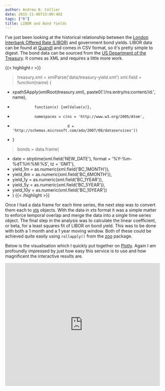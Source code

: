 ```yaml
---
author: Andrew B. Collier
date: 2015-11-06T15:00:40Z
tags: ["R"]
title: LIBOR and Bond Yields
---
```


I've just been looking at the historical relationship between the [London Interbank Offered Rate (LIBOR)](https://en.wikipedia.org/wiki/Libor) and government bond yields. LIBOR data can be found at [Quandl](https://www.quandl.com/) and comes in CSV format, so it's pretty simple to digest. The bond data can be sourced from the [US Department of the Treasury](http://www.treasury.gov/resource-center/data-chart-center/interest-rates/Pages/TextView.aspx?data=yieldYear&year=2015). It comes as XML and requires a little more work.

{{< highlight r >}}
> treasury.xml = xmlParse('data/treasury-yield.xml')
> xml.field = function(name) {
+   xpathSApply(xmlRoot(treasury.xml), paste0('//ns:entry/ns:content//d:', name),
+               function(x) {xmlValue(x)},
+               namespaces = c(ns = 'http://www.w3.org/2005/Atom',
+                              d = 'http://schemas.microsoft.com/ado/2007/08/dataservices'))
+ }
> bonds = data.frame(
+   date = strptime(xml.field('NEW_DATE'), format = '%Y-%m-%dT%H:%M:%S', tz = 'GMT'),
+   yield_1m = as.numeric(xml.field('BC_1MONTH')),
+   yield_6m = as.numeric(xml.field('BC_6MONTH')),
+   yield_1y = as.numeric(xml.field('BC_1YEAR')),
+   yield_5y = as.numeric(xml.field('BC_5YEAR')),
+   yield_10y = as.numeric(xml.field('BC_10YEAR'))
+ )
{{< /highlight >}}

Once I had a data frame for each time series, the next step was to convert them each to [xts](https://cran.r-project.org/web/packages/xts/index.html) objects. With the data in xts format it was a simple matter to enforce temporal overlap and merge the data into a single time series object. The final step in the analysis was to calculate the linear coefficient, or beta, for a least squares fit of LIBOR on bond yield. This was to be done with both a 1 month and a 1 year moving window. Both of these could be achieved quite easily using `rollapply()` from the [zoo](https://cran.r-project.org/web/packages/zoo/index.html) package.

Below is the visualisation which I quickly put together on [Plotly](https://plot.ly/). Again I am profoundly impressed by just how easy this service is to use and how magnificent the interactive results are.

<iframe width="100%" height="400" frameborder="0" scrolling="no" src="https://plot.ly/~collierab/229.embed"></iframe>
